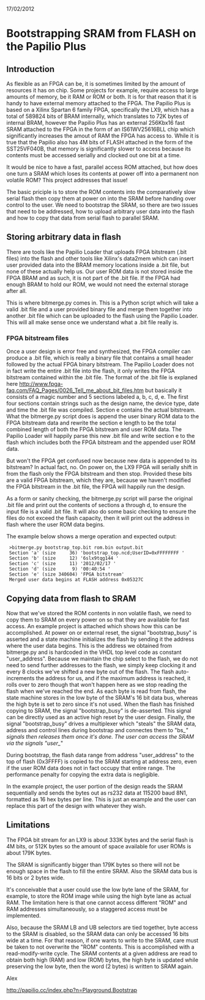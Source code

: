 17/02/2012

# Bootstrapping SRAM from FLASH on the Papilio Plus

## Introduction

As flexible as an FPGA can be, it is sometimes limited by the amount of resources it has on chip. Some projects for example, require access to large amounts of memory, be it RAM or ROM or both. It is for that reason that it is handy to have external memory attached to the FPGA. The Papilio Plus is based on a Xilinx Spartan 6 family FPGA, specifically the LX9, which has a total of 589824 bits of BRAM internally, which translates to 72K bytes of internal BRAM, however the Papilio Plus has an external 256Kbx16 fast SRAM attached to the FPGA in the form of an IS61WV25616BLL chip which significantly increases the amout of RAM the FPGA has access to. While it is true that the Papilio also has 4M bits of FLASH attached in the form of the SST25VF040B, that memory is significantly slower to access because its contents must be accessed serially and clocked out one bit at a time.

It would be nice to have a fast, parallel access ROM attached, but how does one turn a SRAM which loses its contents at power off into a permanent non volatile ROM? This project addresses that issue!

The basic priciple is to store the ROM contents into the comparatively slow serial flash then copy them at power on into the SRAM before handing over control to the user. We need to bootstrap the SRAM, so there are two issues that need to be addressed, how to upload arbitrary user data into the flash and how to copy that data from serial flash to parallel SRAM.

## Storing arbitrary data in flash

There are tools like the Papilio Loader that uploads FPGA bitstream (.bit files) into the flash and other tools like Xilinx's data2mem which can insert user provided data into the BRAM memory locations inside a .bit file, but none of these actually help us. Our user ROM data is not stored inside the FPGA BRAM and as such, it is not part of the .bit file. If the FPGA had enough BRAM to hold our ROM, we would not need the external storage after all.

This is where bitmerge.py comes in. This is a Python script which will take a valid .bit file and a user provided binary file and merge them together into another .bit file which can be uploaded to the flash using the Papilio Loader. This will all make sense once we understand what a .bit file really is.

### FPGA bitstream files

Once a user design is error free and synthesized, the FPGA compiler can produce a .bit file, which is really a binary file that contains a small header followed by the actual FPGA binary bitstream. The Papilio Loader does not in fact write the entire .bit file into the flash, it only writes the FPGA bitstream contained within the .bit file. The format of the .bit file is explaned here http://www.fpga-faq.com/FAQ_Pages/0026_Tell_me_about_bit_files.htm but basically it consists of a magic number and 5 sections labeled a, b, c, d, e. The first four sections contain strings such as the design name, the device type, date and time the .bit file was compiled. Section e contains the actual bitstream. What the bitmerge.py script does is append the user binary ROM data to the FPGA bitstream data and rewrite the section e length to be the total combined length of both the FPGA bitstream and user ROM data. The Papilio Loader will happily parse this new .bit file and write section e to the flash which includes both the FPGA bitstream and the appended user ROM data.

But won't the FPGA get confused now because new data is appended to its bitstream? In actual fact, no. On power on, the LX9 FPGA will serially shift in from the flash only the FPGA bitstream and then stop. Provided these bits are a valid FPGA bitstream, which they are, because we haven't modified the FPGA bitstream in the .bit file, the FPGA will happily run the design.

As a form or sanity checking, the bitmerge.py script will parse the original .bit file and print out the contents of sections a through d, to ensure the input file is a valid .bit file. It will also do some basic checking to ensure the files do not exceed the flash capacity, then it will print out the address in flash where the user ROM data begins.

The example below shows a merge operation and expected output:
```
 >bitmerge.py bootstrap_top.bit rom.bin output.bit
 Section 'a' (size     36) 'bootstrap_top.ncd;UserID=0xFFFFFFFF '
 Section 'b' (size     12) '6slx9tqg144 '
 Section 'c' (size     11) '2012/02/17 '
 Section 'd' (size      9) '00:40:54 '
 Section 'e' (size 340604) 'FPGA bitstream'
 Merged user data begins at FLASH address 0x05327C
```

## Copying data from flash to SRAM

Now that we've stored the ROM contents in non volatile flash, we need to copy them to SRAM on every power on so that they are available for fast access. An example project is attached which shows how this can be accomplished. At power on or external reset, the signal "bootstrap_busy" is asserted and a state machine initializes the flash by sending it the address where the user data begins. This is the address we obtained from bitmerge.py and is hardcoded in the VHDL top level code as constant "user_address". Because we maintain the chip select to the flash, we do not need to send further addresses to the flash, we simply keep clocking it and every 8 clocks we've shifted a new byte out of the flash. The flash auto-increments the address for us, and if the maximum address is reached, it rolls over to zero though that won't happen here as we stop reading the flash when we've reached the end. As each byte is read from flash, the state machine stores in the low byte of the SRAM's 16 bit data bus, whereas the high byte is set to zero since it's not used. When the flash has finished copying to SRAM, the signal "bootstrap_busy" is de-asserted. This signal can be directly used as an active high reset by the user design. Finally, the signal "bootstrap_busy" drives a multiplexer which "steals" the SRAM data, address and control lines during bootstrap and connectes them to "bs_*" signals then releases them once it's done. The user can access the SRAM via the signals "user_*"

During bootstrap, the flash data range from address "user_address" to the top of flash (0x3FFFF) is copied to the SRAM starting at address zero, even if the user ROM data does not in fact occupy that entire range. The performance penalty for copying the extra data is negligible.

In the example project, the user portion of the design reads the SRAM sequentially and sends the bytes out as rs232 data at 115200 baud 8N1, formatted as 16 hex bytes per line. This is just an example and the user can replace this part of the design with whatever they wish.

## Limitations

The FPGA bit stream for an LX9 is about 333K bytes and the serial flash is 4M bits, or 512K bytes so the amount of space available for user ROMs is about 179K bytes.

The SRAM is significantly bigger than 179K bytes so there will not be enough space in the flash to fill the entire SRAM. Also the SRAM data bus is 16 bits or 2 bytes wide.

It's conceivable that a user could use the low byte lane of the SRAM, for example, to store the ROM image while using the high byte lane as actual RAM. The limitation here is that one cannot access different "ROM" and RAM addresses simultaneously, so a staggered access must be implemented.

Also, because the SRAM LB and UB selectors are tied together, byte access to the SRAM is disabled, so the SRAM data can only be accessed 16 bits wide at a time. For that reason, if one wants to write to the SRAM, care must be taken to not overwrite the "ROM" contents. This is accomplished with a read-modify-write cycle. The SRAM contents at a given address are read to obtain both high (RAM) and low (ROM) bytes, the high byte is updated while preserving the low byte, then the word (2 bytes) is written to SRAM again.

Alex

http://papilio.cc/index.php?n=Playground.Bootstrap
